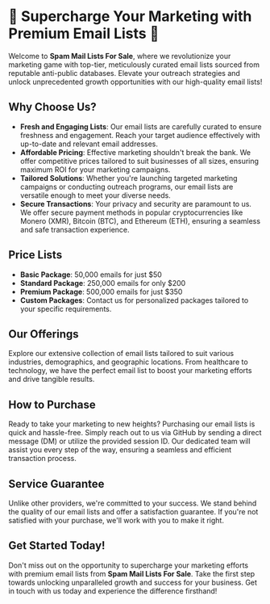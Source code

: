 # 🚀 Supercharge Your Marketing with Premium Email Lists 🚀

Welcome to **Spam Mail Lists For Sale**, where we revolutionize your marketing game with top-tier, meticulously curated email lists sourced from reputable anti-public databases. Elevate your outreach strategies and unlock unprecedented growth opportunities with our high-quality email lists!

## Why Choose Us?
- **Fresh and Engaging Lists**: Our email lists are carefully curated to ensure freshness and engagement. Reach your target audience effectively with up-to-date and relevant email addresses.
- **Affordable Pricing**: Effective marketing shouldn't break the bank. We offer competitive prices tailored to suit businesses of all sizes, ensuring maximum ROI for your marketing campaigns.
- **Tailored Solutions**: Whether you're launching targeted marketing campaigns or conducting outreach programs, our email lists are versatile enough to meet your diverse needs.
- **Secure Transactions**: Your privacy and security are paramount to us. We offer secure payment methods in popular cryptocurrencies like Monero (XMR), Bitcoin (BTC), and Ethereum (ETH), ensuring a seamless and safe transaction experience.

## Price Lists
- **Basic Package**: 50,000 emails for just $50
- **Standard Package**: 250,000 emails for only $200
- **Premium Package**: 500,000 emails for just $350
- **Custom Packages**: Contact us for personalized packages tailored to your specific requirements.

## Our Offerings
Explore our extensive collection of email lists tailored to suit various industries, demographics, and geographic locations. From healthcare to technology, we have the perfect email list to boost your marketing efforts and drive tangible results.

## How to Purchase
Ready to take your marketing to new heights? Purchasing our email lists is quick and hassle-free. Simply reach out to us via GitHub by sending a direct message (DM) or utilize the provided session ID. Our dedicated team will assist you every step of the way, ensuring a seamless and efficient transaction process.

## Service Guarantee
Unlike other providers, we're committed to your success. We stand behind the quality of our email lists and offer a satisfaction guarantee. If you're not satisfied with your purchase, we'll work with you to make it right.

## Get Started Today!
Don't miss out on the opportunity to supercharge your marketing efforts with premium email lists from **Spam Mail Lists For Sale**. Take the first step towards unlocking unparalleled growth and success for your business. Get in touch with us today and experience the difference firsthand!
